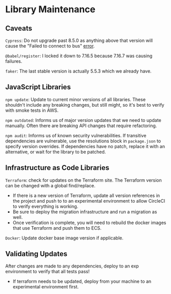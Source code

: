 # Library Maintenance

## Caveats
`Cypress`: Do not upgrade past 8.5.0 as anything above that version will cause the "Failed to connect to bus" [error](https://trello.com/c/iuq0gJ6P/1008-ci-error-failed-to-connect-to-the-bus). 

`@babel/register`: I locked it down to 7.16.5 because 7.16.7 was causing failures.

`faker`: The last stable version is actually 5.5.3 which we already have.

## JavaScript Libraries

`npm update`: Update to current minor versions of all libraries. These shouldn't include any breaking changes, but still might, so it's best to verify with smoke tests in AWS.

`npm outdated`: Informs us of major version updates that we need to update manually. Often there are breaking API changes that require refactoring.

`npm audit`: Informs us of known security vulnerabilities. If transitive dependencies are vulnerable, use the resolutions block in `package.json` to specify version overrides. 
If dependencies have no patch, replace it with an alternative, or wait for the library to be patched.

## Infrastructure as Code Libraries

`Terraform`: check for updates on the Terraform site. The Terraform version can be changed with a global find/replace.
  * If there is a new version of Terraform, update all version references in the project and push to to an experimental environment to allow CircleCI to verify everything is working. 
  * Be sure to deploy the migration infrastructure and run a migration as well.
  * Once verification is complete, you will need to rebuild the docker images that use Terraform and push them to ECS.

`Docker`: Update docker base image version if applicable.

## Validating Updates
 After changes are made to any dependencies, deploy to an exp environment to verify that all tests pass!
  * If terraform needs to be updated, deploy from your machine to an experimental environment first.
